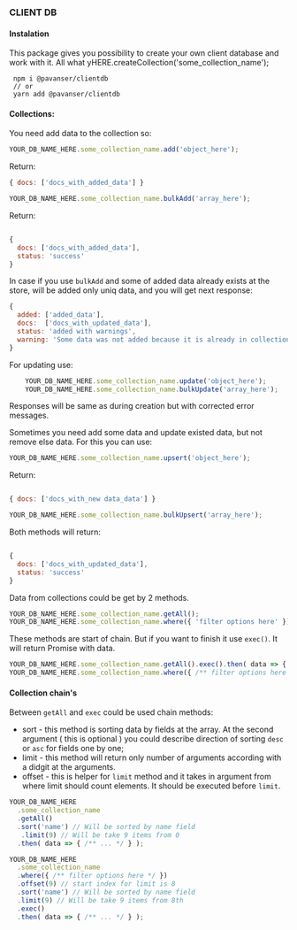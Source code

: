 ### CLIENT DB

#### Instalation

This package gives you possibility to create your own client database and work with it.
All what yHERE.createCollection('some_collection_name');

```
 npm i @pavanser/clientdb 
 // or
 yarn add @pavanser/clientdb
```

#### Collections:

You need add data to the collection so:

```js
YOUR_DB_NAME_HERE.some_collection_name.add('object_here');
```
Return:
```js
{ docs: ['docs_with_added_data'] }
```

```js
YOUR_DB_NAME_HERE.some_collection_name.bulkAdd('array_here');
```
Return:
```js

{ 
  docs: ['docs_with_added_data'],
  status: 'success'
}
```
In case if you use `bulkAdd` and some of added data already exists at the store, will be added only uniq data, and you will get next response: 

```js
{
  added: ['added_data'],
  docs:  ['docs_with_updated_data'],
  status: 'added with warnings',
  warning: 'Some data was not added because it is already in collection'
}
```


For updating use:

```js
    YOUR_DB_NAME_HERE.some_collection_name.update('object_here');
    YOUR_DB_NAME_HERE.some_collection_name.bulkUpdate('array_here');
```

Responses will be same as during creation but with corrected error messages.

Sometimes you need add some data and update existed data, but not remove else data. For this you can use:

```js
YOUR_DB_NAME_HERE.some_collection_name.upsert('object_here');
```
Return:
```js

{ docs: ['docs_with_new data_data'] }
```

```js
YOUR_DB_NAME_HERE.some_collection_name.bulkUpsert('array_here');
```
Both methods will return:
```js

{ 
  docs: ['docs_with_updated_data'],
  status: 'success'
}
```

Data from collections could be get by 2 methods.

```js
YOUR_DB_NAME_HERE.some_collection_name.getAll();
YOUR_DB_NAME_HERE.some_collection_name.where({ 'filter options here' });
```
These methods are start of chain. But if you want to finish it use `exec()`. It will return Promise with data.

```js
YOUR_DB_NAME_HERE.some_collection_name.getAll().exec().then( data => { /** ... */ } );
YOUR_DB_NAME_HERE.some_collection_name.where({ /** filter options here */ }).exec().then( data => { /** ... */ } );
```

#### Collection chain's

Between `getAll` and `exec` could be used chain methods:

- sort - this method is sorting data by fields at the array. At the second argument ( this is optional ) you could describe direction of sorting `desc` or `asc` for fields one by one;
- limit - this method will return only number of arguments according with a didgit at the arguments.
- offset - this is helper for `limit` method and it takes in argument from where limit should count elements. It should be executed before `limit`.

```js
YOUR_DB_NAME_HERE
  .some_collection_name
  .getAll()
  .sort('name') // Will be sorted by name field
   .limit(9) // Will be take 9 items from 0
  .then( data => { /** ... */ } );

YOUR_DB_NAME_HERE
  .some_collection_name
  .where({ /** filter options here */ })
  .offset(9) // start index for limit is 8
  .sort('name') // Will be sorted by name field
  .limit(9) // Will be take 9 items from 8th
  .exec()
  .then( data => { /** ... */ } );
```
